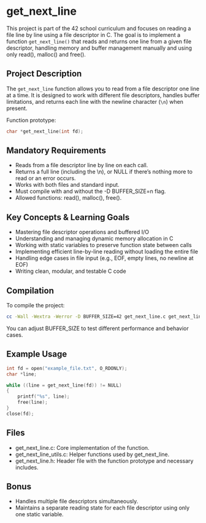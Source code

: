 # get_next_line

This project is part of the 42 school curriculum and focuses on reading a file line by line using a file descriptor in C. The goal is to implement a function `get_next_line()` that reads and returns one line from a given file descriptor, handling memory and buffer management manually and using only read(), malloc() and free().

## Project Description

The `get_next_line` function allows you to read from a file descriptor one line at a time. It is designed to work with different file descriptors, handles buffer limitations, and returns each line with the newline character (`\n`) when present.

Function prototype:

```c
char *get_next_line(int fd);
```

## Mandatory Requirements

- Reads from a file descriptor line by line on each call.
- Returns a full line (including the \n), or NULL if there’s nothing more to read or an error occurs.
- Works with both files and standard input.
- Must compile with and without the -D BUFFER_SIZE=n flag.
- Allowed functions: read(), malloc(), free().

## Key Concepts & Learning Goals

- Mastering file descriptor operations and buffered I/O
- Understanding and managing dynamic memory allocation in C
- Working with static variables to preserve function state between calls
- Implementing efficient line-by-line reading without loading the entire file
- Handling edge cases in file input (e.g., EOF, empty lines, no newline at EOF)
- Writing clean, modular, and testable C code

## Compilation

To compile the project:

```bash
cc -Wall -Wextra -Werror -D BUFFER_SIZE=42 get_next_line.c get_next_line_utils.c
```

You can adjust BUFFER_SIZE to test different performance and behavior cases.

## Example Usage

```c
int fd = open("example_file.txt", O_RDONLY);
char *line;

while ((line = get_next_line(fd)) != NULL)
{
    printf("%s", line);
    free(line);
}
close(fd);
```

## Files

- get_next_line.c: Core implementation of the function.
- get_next_line_utils.c: Helper functions used by get_next_line.
- get_next_line.h: Header file with the function prototype and necessary includes.

## Bonus

- Handles multiple file descriptors simultaneously.
- Maintains a separate reading state for each file descriptor using only one static variable.
